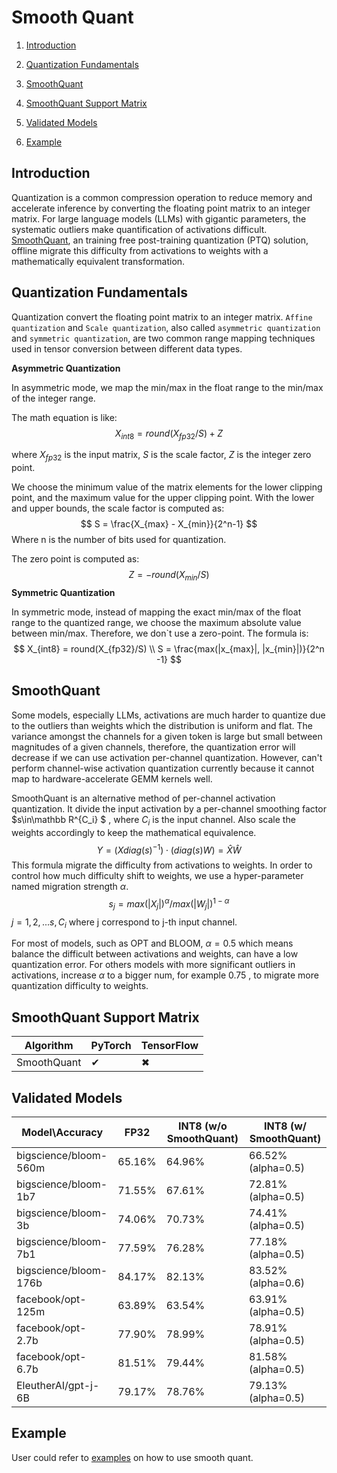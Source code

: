 # Smooth Quant

1. [Introduction](#Introduction)

2. [Quantization Fundamentals](#Quantization-Fundamentals)
3. [SmoothQuant](#SmoothQuant)
4. [SmoothQuant Support Matrix](#SmoothQuant-Support-Matrix)
5. [Validated Models](#Validated-Models)
6. [Example](#Example)



## Introduction

Quantization is a common compression operation to reduce memory and accelerate inference by converting the floating point matrix to an integer matrix. For large language models (LLMs) with gigantic parameters, the systematic outliers make quantification of activations difficult.  [SmoothQuant](https://arxiv.org/abs/2211.10438), an training free post-training quantization (PTQ) solution, offline migrate this difficulty from activations to weights with a mathematically equivalent transformation.

## Quantization Fundamentals

Quantization convert the floating point matrix to an integer matrix.  `Affine quantization` and `Scale quantization`, also called `asymmetric quantization` and `symmetric quantization`, are two common range mapping techniques used in tensor conversion between different data types.

**Asymmetric Quantization**

In asymmetric mode, we map the min/max in the float range to the min/max of the integer range. 

The math equation is like:
$$
X_{int8} = round(X_{fp32}/S) + Z
$$

where $X_{fp32}$ is the input matrix, $S$ is the scale factor,  $Z$ is the integer zero point.

We choose the minimum value of the matrix elements for the lower clipping point, and the maximum value for the upper clipping point. With the lower and upper bounds, the scale factor is computed as:
$$
S = \frac{X_{max} - X_{min}}{2^n-1}
$$
Where n is the number of bits used for quantization.

The zero point is computed as:
$$
Z = - round(X_{min}/S)
$$
**Symmetric Quantization**

In symmetric mode, instead of mapping the exact min/max of the float range to the quantized range, we choose the maximum absolute value between min/max.  Therefore, we don`t use a zero-point. The formula is:
$$
X_{int8} = round(X_{fp32}/S) \\
S = \frac{max(|x_{max}|, |x_{min}|)}{2^n -1}
$$

## SmoothQuant

Some models, especially LLMs, activations are much harder to quantize due to the outliers than weights which the distribution is uniform and flat. The variance amongst the channels for a given token is large but small between magnitudes of a given channels, therefore, the quantization error will decrease if we can use activation per-channel quantization. However, can't perform channel-wise activation quantization currently because it cannot map to hardware-accelerate GEMM kernels well.

SmoothQuant is an alternative method of per-channel activation quantization. It divide the input activation by a per-channel smoothing factor $s\in\mathbb R^{C_i} $ , where $C_i$ is the input channel. Also scale the weights accordingly to keep the mathematical equivalence.
$$
Y = (Xdiag(s)^{-1})\cdot(diag(s)W) = \hat{X}\hat{W}
$$
This formula migrate the difficulty from activations to weights. In order to control how much difficulty shift to weights, we use a hyper-parameter named migration strength $\alpha$. 
$$
s_j = max(|X_j|)^\alpha / max(|W_j|)^{1-\alpha}
$$
$j = 1, 2, ...s, C_i$ where j correspond to j-th input channel.

For most of models, such as OPT and BLOOM, $\alpha = 0.5$ which means balance the difficult between activations and weights, can have a low quantization error. For others models with more significant outliers in activations, increase $\alpha$ to a bigger num, for example 0.75 ,  to migrate more quantization difficulty to weights.

## SmoothQuant Support Matrix

| **Algorithm** | **PyTorch** | **TensorFlow** |
| ------------- | ----------- | -------------- |
| SmoothQuant   | ✔           | ✖              |

## Validated Models

| Model\Accuracy        | FP32   | INT8 (w/o SmoothQuant) | INT8 (w/ SmoothQuant) |
| --------------------- | ------ | ---------------------- | --------------------- |
| bigscience/bloom-560m | 65.16% | 64.96%                 | 66.52% (alpha=0.5)    |
| bigscience/bloom-1b7  | 71.55% | 67.61%                 | 72.81% (alpha=0.5)    |
| bigscience/bloom-3b   | 74.06% | 70.73%                 | 74.41% (alpha=0.5)    |
| bigscience/bloom-7b1  | 77.59% | 76.28%                 | 77.18% (alpha=0.5)    |
| bigscience/bloom-176b | 84.17% | 82.13%                 | 83.52% (alpha=0.6)    |
| facebook/opt-125m     | 63.89% | 63.54%                 | 63.91% (alpha=0.5)    |
| facebook/opt-2.7b     | 77.90% | 78.99%                 | 78.91% (alpha=0.5)    |
| facebook/opt-6.7b     | 81.51% | 79.44%                 | 81.58% (alpha=0.5)    |
| EleutherAI/gpt-j-6B   | 79.17% | 78.76%                 | 79.13% (alpha=0.5)    |

## Example

User could refer to [examples](https://github.com/intel/neural-compressor/blob/master/examples/pytorch/nlp/huggingface_models/language-modeling/quantization/ptq_static/ipex/smooth_quant/eval_lambada.py) on how to use smooth quant.